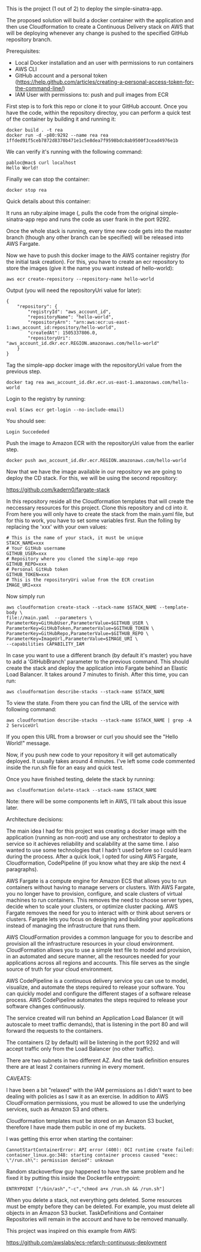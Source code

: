This is the project (1 out of 2) to deploy the simple-sinatra-app.

The proposed solution will build a docker container with the
application and then use Cloudformation to create a Continuous
Delivery stack on AWS that will be deploying whenever any change is
pushed to the specified GitHub repository branch.


Prerequisites:
- Local Docker installation and an user with permissions to run containers
- AWS CLI
- GitHub account and a personal token (https://help.github.com/articles/creating-a-personal-access-token-for-the-command-line/)
- IAM User with permissions to: push and pull images from ECR

First step is to fork this repo or clone it to your GitHub
account. Once you have the code, within the repository directoy, you
can perform a quick test of the container by building it and running
it:

```
docker build . -t rea
docker run -d -p80:9292 --name rea rea
1ffded91f5ceb7872d8370b471e1c5e8dea7f9598bdc8ab9500f3cead4976e1b
```

We can verify it's running with the following command:
```
pabloc@mac$ curl localhost
Hello World!
```
Finally we can stop the container:

```
docker stop rea
```


Quick details about this container:

It runs an ruby:alpine image (, pulls the code from the original
simple-sinatra-app repo and runs the code as user frank in the port
9292.

Once the whole stack is running, every time new code gets into the
master branch (though any other branch can be specified) will be
released into AWS Fargate.



Now we have to push this docker image to the AWS container registry
(for the initial task creation). For this, you have to create an ecr
repository to store the images (give it the name you want instead of hello-world):
```
aws ecr create-repository --repository-name hello-world
```

Output (you will need the repositoryUri value for later):
```
{
    "repository": {
        "registryId": "aws_account_id",
        "repositoryName": "hello-world",
        "repositoryArn": "arn:aws:ecr:us-east-1:aws_account_id:repository/hello-world",
        "createdAt": 1505337806.0,
        "repositoryUri": "aws_account_id.dkr.ecr.REGION.amazonaws.com/hello-world"
    }
}
```
Tag the simple-app  docker image with the repositoryUri value from the
previous step.

```
docker tag rea aws_account_id.dkr.ecr.us-east-1.amazonaws.com/hello-world
```

Login to the registry by running:
```
eval $(aws ecr get-login --no-include-email)
```

You should see:
```
Login Succededed
```

Push the image to Amazon ECR with the repositoryUri value from the earlier step.
```
docker push aws_account_id.dkr.ecr.REGION.amazonaws.com/hello-world

```

Now that we have the image available in our repository we are going to
deploy the CD stack. For this, we will be using the second repository:

https://github.com/kadern0/fargate-stack

In this repository reside all the Cloudformation templates that will
create the neccessary resources for this project. Clone this
repository and cd into it. From here you will only have to create the
stack from the main.yaml file, but for this to work, you have to set
some variables first. Run the folling by replacing the 'xxx' with your
own values:


```
# This is the name of your stack, it must be unique
STACK_NAME=xxx
# Your GitHub username
GITHUB_USER=xxx
# Repository where you cloned the simple-app repo
GITHUB_REPO=xxx
# Personal GitHub token
GITHUB_TOKEN=xxx
# This is the repositoryUri value from the ECR creation
IMAGE_URI=xxx

```

Now simply run

```
aws cloudformation create-stack --stack-name $STACK_NAME --template-body \
file://main.yaml  --parameters \
ParameterKey=GitHubUser,ParameterValue=$GITHUB_USER \
ParameterKey=GitHubToken,ParameterValue=$GITHUB_TOKEN \
ParameterKey=GitHubRepo,ParameterValue=$GITHUB_REPO \
ParameterKey=ImageUrl,ParameterValue=$IMAGE_URI \
--capabilities CAPABILITY_IAM
```

In case you want to use a different branch (by default it's master)
you have to add a 'GitHubBranch' parameter to the previous command.
This should create the stack and deploy the application into Fargate
behind an Elastic Load Balancer. It takes around 7 minutes to
finish. After this time, you can run:

```
aws cloudformation describe-stacks --stack-name $STACK_NAME 
```

To view the state. From there you can find the URL of the service with
following command:

```
aws cloudformation describe-stacks --stack-name $STACK_NAME | grep -A 2 ServiceUrl
```

If you open this URL from a browser or curl you should see the "Hello
World!" message.


Now, if you push new code to your repository it will get automatically
deployed. It usually takes around 4 minutes. I've left some code
commented inside the run.sh file for an easy and quick test.


Once you have finished testing, delete the stack by running:
```
aws cloudformation delete-stack --stack-name $STACK_NAME
```

Note: there will be some components left in AWS, I'll talk about this
issue later.



Architecture decisions:

The main idea I had for this project was creating a docker image with
the application (running as non-root) and use any orchestrator to
deploy a service so it achieves reliability and scalability at the
same time. I also wanted to use some technologies that I hadn't used
before so I could learn during the process. After a quick look, I opted
for using AWS Fargate, Cloudformation, CodePipeline (if you know what they are
skip the next 4 paragraphs).

AWS Fargate is a compute engine for Amazon ECS that allows you to run containers without having to manage servers or clusters. With AWS Fargate, you no longer have to provision, configure, and scale clusters of virtual machines to run containers. This removes the need to choose server types, decide when to scale your clusters, or optimize cluster packing. AWS Fargate removes the need for you to interact with or think about servers or clusters. Fargate lets you focus on designing and building your applications instead of managing the infrastructure that runs them.

AWS CloudFormation provides a common language for you to describe and
provision all the infrastructure resources in your cloud
environment. CloudFormation allows you to use a simple text file to
model and provision, in an automated and secure manner, all the
resources needed for your applications across all regions and
accounts. This file serves as the single source of truth for your
cloud environment.

AWS CodePipeline is a continuous delivery service you can use to
model, visualize, and automate the steps required to release your
software. You can quickly model and configure the different stages of
a software release process. AWS CodePipeline automates the steps
required to release your software changes continuously. 

The service created will run behind an Application Load Balancer (it will
autoscale to meet traffic demands), that is
listening in the port 80 and will forward the requests to the
containers. 

The containers (2 by default) will be listening in the port 9292 and
will accept traffic only from the Load Balancer (no other traffic).

There are two subnets in two different AZ. And the task definition
ensures there are at least 2 containers running in every moment.



CAVEATS:

I have been a bit "relaxed" with the IAM permissions as I didn't want
to bee dealing with policies as I saw it as an exercise. In addition to AWS CloudFormation permissions, you must be
allowed to use the underlying services, such as Amazon S3 and others. 

Cloudformation templates must be stored on an Amazon S3 bucket,
therefore I have made them public in one of my buckets.


I was getting this error when starting the container:
```
CannotStartContainerError: API error (400): OCI runtime create failed: container_linux.go:348: starting container process caused "exec: \"/run.sh\": permission denied": unknown 
```

Random stackoverflow guy happened to have the same problem and he
fixed it by putting this inside the Dockerfile entrypoint:
```
ENTRYPOINT ["/bin/ash","-c","chmod a+x /run.sh && /run.sh"]
```


When you delete a stack, not everything gets deleted. Some resources
must be empty before they can be deleted. For example, you must delete
all objects in an Amazon S3 bucket. TaskDefinitions and Container
Repositories will remain in the account and have to be removed manually.



This project was inspired on this example from AWS:

https://github.com/awslabs/ecs-refarch-continuous-deployment

